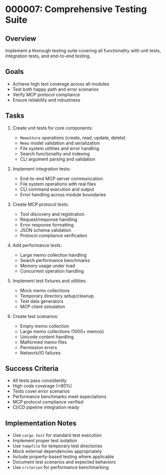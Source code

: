 # 000007: Comprehensive Testing Suite

## Overview
Implement a thorough testing suite covering all functionality with unit tests, integration tests, and end-to-end testing.

## Goals
- Achieve high test coverage across all modules
- Test both happy path and error scenarios
- Verify MCP protocol compliance
- Ensure reliability and robustness

## Tasks
1. Create unit tests for core components:
   - `MemoStore` operations (create, read, update, delete)
   - `Memo` model validation and serialization
   - File system utilities and error handling
   - Search functionality and indexing
   - CLI argument parsing and validation

2. Implement integration tests:
   - End-to-end MCP server communication
   - File system operations with real files
   - CLI command execution and output
   - Error handling across module boundaries

3. Create MCP protocol tests:
   - Tool discovery and registration
   - Request/response handling
   - Error response formatting
   - JSON schema validation
   - Protocol compliance verification

4. Add performance tests:
   - Large memo collection handling
   - Search performance benchmarks
   - Memory usage under load
   - Concurrent operation handling

5. Implement test fixtures and utilities:
   - Mock memo collections
   - Temporary directory setup/cleanup
   - Test data generators
   - MCP client simulation

6. Create test scenarios:
   - Empty memo collection
   - Large memo collections (1000+ memos)
   - Unicode content handling
   - Malformed memo files
   - Permission errors
   - Network/IO failures

## Success Criteria
- All tests pass consistently
- High code coverage (>80%)
- Tests cover error scenarios
- Performance benchmarks meet expectations
- MCP protocol compliance verified
- CI/CD pipeline integration ready

## Implementation Notes
- Use `cargo test` for standard test execution
- Implement proper test isolation
- Use `tempfile` for temporary test directories
- Mock external dependencies appropriately
- Include property-based testing where applicable
- Document test scenarios and expected behaviors
- Use `criterion` for performance benchmarking